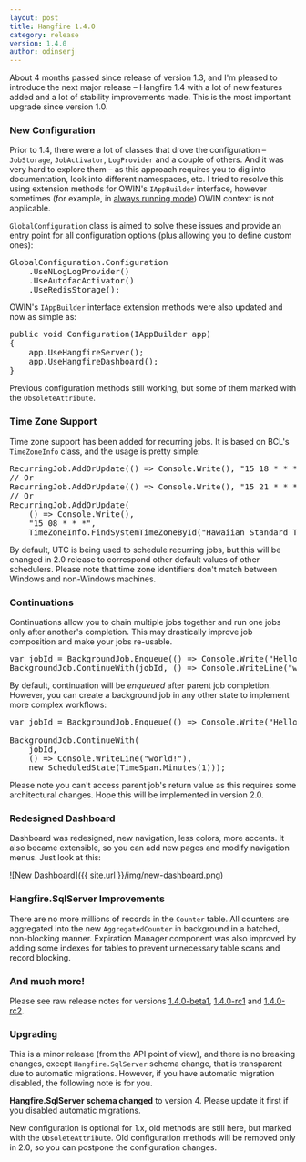 ```yaml
---
layout: post
title: Hangfire 1.4.0
category: release
version: 1.4.0
author: odinserj
---
```


About 4 months passed since release of version 1.3, and I'm pleased to introduce the next major release&nbsp;– Hangfire 1.4 with a lot of new features added and a lot of stability improvements made. This is the most important upgrade since version 1.0.

### New Configuration

Prior to 1.4, there were a lot of classes that drove the configuration – `JobStorage`, `JobActivator`, `LogProvider` and a couple of others. And it was very hard to explore them – as this approach requires you to dig into documentation, look into different namespaces, etc. I tried to resolve this using extension methods for OWIN's `IAppBuilder` interface, however sometimes (for example, in [always running mode](http://docs.hangfire.io/en/latest/deployment-to-production/making-aspnet-app-always-running.html)) OWIN context is not applicable.

`GlobalConfiguration` class is aimed to solve these issues and provide an entry point for all configuration options (plus allowing you to define custom ones):

<pre><span class="type">GlobalConfiguration</span>.Configuration
    .UseNLogLogProvider()
    .UseAutofacActivator()
    .UseRedisStorage();</pre>

OWIN's `IAppBuilder` interface extension methods were also updated and now as simple as:

<pre><span class="keywd">public</span> <span class="keywd">void</span> Configuration(<span class="type">IAppBuilder</span> app)
{
    app.UseHangfireServer();
    app.UseHangfireDashboard();
}</pre>

Previous configuration methods still working, but some of them marked with the `ObsoleteAttribute`.

### Time Zone Support

Time zone support has been added for recurring jobs. It is based on BCL's `TimeZoneInfo` class, and the usage is pretty simple:

<pre><span class="type">RecurringJob</span>.AddOrUpdate(() => <span class="type">Console</span>.Write(), <span class="string">"15 18 * * *"</span>, <span class="type">TimeZoneInfo</span>.Utc);
<span class="comm">// Or</span>
<span class="type">RecurringJob</span>.AddOrUpdate(() => <span class="type">Console</span>.Write(), <span class="string">"15 21 * * *"</span>, <span class="type">TimeZoneInfo</span>.Local);
<span class="comm">// Or</span>
<span class="type">RecurringJob</span>.AddOrUpdate(
    () => <span class="type">Console</span>.Write(), 
    <span class="string">"15 08 * * *"</span>, 
    <span class="type">TimeZoneInfo</span>.FindSystemTimeZoneById(<span class="string">"Hawaiian Standard Time"</span>));</pre>

By default, UTC is being used to schedule recurring jobs, but this will be changed in 2.0 release to correspond other default values of other schedulers. Please note that time zone identifiers don't match between Windows and non-Windows machines.

### Continuations

Continuations allow you to chain multiple jobs together and run one jobs only after another's completion. This may drastically improve job composition and make your jobs re-usable.

<pre><span class="keywd">var</span> jobId = <span class="type">BackgroundJob</span>.Enqueue(() => <span class="type">Console</span>.Write(<span class="string">"Hello, "</span>));
<span class="type">BackgroundJob</span>.ContinueWith(jobId, () => <span class="type">Console</span>.WriteLine(<span class="string">"world!"</span>));</pre>

By default, continuation will be *enqueued* after parent job completion. However, you can create a background job in any other state to implement more complex workflows:

<pre><span class="keywd">var</span> jobId = <span class="type">BackgroundJob</span>.Enqueue(() => <span class="type">Console</span>.Write(<span class="string">"Hello, "</span>));

<span class="type">BackgroundJob</span>.ContinueWith(
    jobId, 
    () => <span class="type">Console</span>.WriteLine(<span class="string">"world!"</span>), 
    <span class="keywd">new</span> <span class="type">ScheduledState</span>(<span class="type">TimeSpan</span>.Minutes(1)));</pre>

Please note you can't access parent job's return value as this requires some architectural changes. Hope this will be implemented in version 2.0.

### Redesigned Dashboard

Dashboard was redesigned, new navigation, less colors, more accents. It also became extensible, so you can add new pages and modify navigation menus. Just look at this:

[![New Dashboard]({{ site.url }}/img/new-dashboard.png)](/img/new-dashboard.png)

### Hangfire.SqlServer Improvements

There are no more millions of records in the `Counter` table. All counters are aggregated into the new `AggregatedCounter` in background in a batched, non-blocking manner. Expiration Manager component was also improved by adding some indexes for tables to prevent unnecessary table scans and record blocking.

### And much more!

Please see raw release notes for versions [1.4.0-beta1](/blog/2015/04/06/hangfire-1.4.0-beta1.html), [1.4.0-rc1](/blog/2015/04/09/hangfire-1.4.0-rc1.html) and [1.4.0-rc2](/blog/2015/04/11/hangfire-1.4.0-rc2.html).

### Upgrading

This is a minor release (from the API point of view), and there is no breaking changes, except `Hangfire.SqlServer` schema change, that is transparent due to automatic migrations. However, if you have automatic migration disabled, the following note is for you. 

<div class="alert alert-warning">
    <strong>Hangfire.SqlServer schema changed</strong> to version 4. Please update it first if you disabled automatic migrations.
</div>

New configuration is optional for 1.x, old methods are still here, but marked with the `ObsoleteAttribute`. Old configuration methods will be removed only in 2.0, so you can postpone the configuration changes.